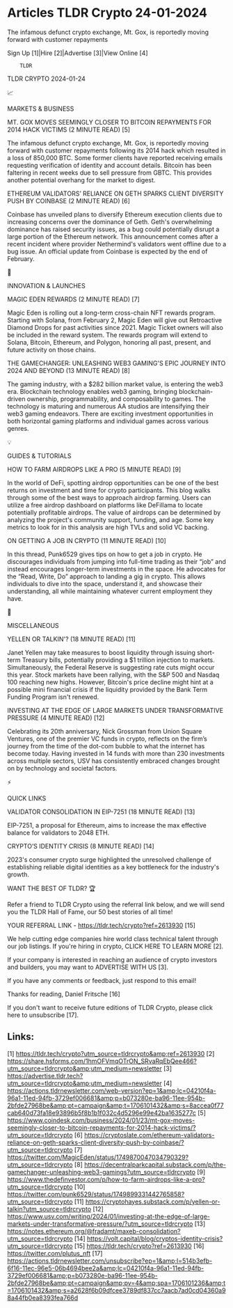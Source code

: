 # Articles TLDR Crypto 24-01-2024

The infamous defunct crypto exchange, Mt. Gox, is reportedly moving
forward with customer repayments  

Sign Up [1]|Hire [2]|Advertise [3]|View Online [4] 

		TLDR 

TLDR CRYPTO 2024-01-24

📈 

MARKETS & BUSINESS

 MT. GOX MOVES SEEMINGLY CLOSER TO BITCOIN REPAYMENTS FOR 2014 HACK
VICTIMS (2 MINUTE READ) [5] 

 The infamous defunct crypto exchange, Mt. Gox, is reportedly moving
forward with customer repayments following its 2014 hack which
resulted in a loss of 850,000 BTC. Some former clients have reported
receiving emails requesting verification of identity and account
details. Bitcoin has been faltering in recent weeks due to sell
pressure from GBTC. This provides another potential overhang for the
market to digest. 

 ETHEREUM VALIDATORS’ RELIANCE ON GETH SPARKS CLIENT DIVERSITY PUSH
BY COINBASE (2 MINUTE READ) [6] 

 Coinbase has unveiled plans to diversify Ethereum execution clients
due to increasing concerns over the dominance of Geth. Geth's
overwhelming dominance has raised security issues, as a bug could
potentially disrupt a large portion of the Ethereum network. This
announcement comes after a recent incident where provider Nethermind's
validators went offline due to a bug issue. An official update from
Coinbase is expected by the end of February. 

🚀 

INNOVATION & LAUNCHES

 MAGIC EDEN REWARDS (2 MINUTE READ) [7] 

 Magic Eden is rolling out a long-term cross-chain NFT rewards
program. Starting with Solana, from February 2, Magic Eden will give
out Retroactive Diamond Drops for past activities since 2021. Magic
Ticket owners will also be included in the reward system. The rewards
program will extend to Solana, Bitcoin, Ethereum, and Polygon,
honoring all past, present, and future activity on those chains. 

THE GAMECHANGER: UNLEASHING WEB3 GAMING'S EPIC JOURNEY INTO 2024 AND
BEYOND (13 MINUTE READ) [8] 

The gaming industry, with a $282 billion market value, is entering the
web3 era. Blockchain technology enables web3 gaming, bringing
blockchain-driven ownership, programmability, and composability to
games. The technology is maturing and numerous AA studios are
intensifying their web3 gaming endeavors. There are exciting
investment opportunities in both horizontal gaming platforms and
individual games across various genres. 

💡 

GUIDES & TUTORIALS

 HOW TO FARM AIRDROPS LIKE A PRO (5 MINUTE READ) [9] 

 In the world of DeFi, spotting airdrop opportunities can be one of
the best returns on investment and time for crypto participants. This
blog walks through some of the best ways to approach airdrop farming.
Users can utilize a free airdrop dashboard on platforms like DeFillama
to locate potentially profitable airdrops. The value of airdrops can
be determined by analyzing the project's community support, funding,
and age. Some key metrics to look for in this analysis are high TVLs
and solid VC backing. 

 ON GETTING A JOB IN CRYPTO (11 MINUTE READ) [10] 

 In this thread, Punk6529 gives tips on how to get a job in crypto. He
discourages individuals from jumping into full-time trading as their
“job” and instead encourages longer-term investments in the space.
He advocates for the “Read, Write, Do” approach to landing a gig
in crypto. This allows individuals to dive into the space, understand
it, and showcase their understanding, all while maintaining whatever
current employment they have. 

🦄 

MISCELLANEOUS

 YELLEN OR TALKIN'? (18 MINUTE READ) [11] 

 Janet Yellen may take measures to boost liquidity through issuing
short-term Treasury bills, potentially providing a $1 trillion
injection to markets. Simultaneously, the Federal Reserve is
suggesting rate cuts might occur this year. Stock markets have been
rallying, with the S&P 500 and Nasdaq 100 reaching new highs. However,
Bitcoin's price decline might hint at a possible mini financial crisis
if the liquidity provided by the Bank Term Funding Program isn't
renewed. 

 INVESTING AT THE EDGE OF LARGE MARKETS UNDER TRANSFORMATIVE PRESSURE
(4 MINUTE READ) [12] 

 Celebrating its 20th anniversary, Nick Grossman from Union Square
Ventures, one of the premier VC funds in crypto, reflects on the
firm’s journey from the time of the dot-com bubble to what the
internet has become today. Having invested in 14 funds with more than
230 investments across multiple sectors, USV has consistently embraced
changes brought on by technology and societal factors. 

⚡ 

QUICK LINKS

 VALIDATOR CONSOLIDATION IN EIP-7251 (18 MINUTE READ) [13] 

 EIP-7251, a proposal for Ethereum, aims to increase the max effective
balance for validators to 2048 ETH. 

 CRYPTO’S IDENTITY CRISIS (8 MINUTE READ) [14] 

 2023's consumer crypto surge highlighted the unresolved challenge of
establishing reliable digital identities as a key bottleneck for the
industry's growth. 

WANT THE BEST OF TLDR? 🏆

Refer a friend to TLDR Crypto using the referral link below, and we
will send you the TLDR Hall of Fame, our 50 best stories of all time!

YOUR REFERRAL LINK - https://tldr.tech/crypto?ref=2613930 [15]

 We help cutting edge companies hire world class technical talent
through our job listings. If you're hiring in crypto, CLICK HERE TO
LEARN MORE [2]. 

If your company is interested in reaching an audience of crypto
investors and builders, you may want to ADVERTISE WITH US [3]. 

If you have any comments or feedback, just respond to this email! 

Thanks for reading, 
Daniel Fritsche [16] 

If you don't want to receive future editions of TLDR Crypto,
please click here to unsubscribe [17]. 

 

Links:
------
[1] https://tldr.tech/crypto?utm_source=tldrcrypto&amp;ref=2613930
[2] https://share.hsforms.com/1hmOFVmqOTrON_SRvaRqEbQee466?utm_source=tldrcrypto&amp;utm_medium=newsletter
[3] https://advertise.tldr.tech?utm_source=tldrcrypto&amp;utm_medium=newsletter
[4] https://actions.tldrnewsletter.com/web-version?ep=1&amp;lc=04210f4a-96a1-11ed-94fb-3729ef006681&amp;p=b073280e-ba96-11ee-954b-2bfde27968be&amp;pt=campaign&amp;t=1706101432&amp;s=8accea0f77cab640d73fa18e93896b5f8b1b1f032c4d5296e99e42ba1635277c
[5] https://www.coindesk.com/business/2024/01/23/mt-gox-moves-seemingly-closer-to-bitcoin-repayments-for-2014-hack-victims/?utm_source=tldrcrypto
[6] https://cryptoslate.com/ethereum-validators-reliance-on-geth-sparks-client-diversity-push-by-coinbase/?utm_source=tldrcrypto
[7] https://twitter.com/MagicEden/status/1749870047034790329?utm_source=tldrcrypto
[8] https://decentralparkcapital.substack.com/p/the-gamechanger-unleashing-web3-gamings?utm_source=tldrcrypto
[9] https://www.thedefinvestor.com/p/how-to-farm-airdrops-like-a-pro?utm_source=tldrcrypto
[10] https://twitter.com/punk6529/status/1749899331442765858?utm_source=tldrcrypto
[11] https://cryptohayes.substack.com/p/yellen-or-talkin?utm_source=tldrcrypto
[12] https://www.usv.com/writing/2024/01/investing-at-the-edge-of-large-markets-under-transformative-pressure/?utm_source=tldrcrypto
[13] https://notes.ethereum.org/@fradamt/maxeb-consolidation?utm_source=tldrcrypto
[14] https://volt.capital/blog/cryptos-identity-crisis?utm_source=tldrcrypto
[15] https://tldr.tech/crypto?ref=2613930
[16] https://twitter.com/plutus_nft
[17] https://actions.tldrnewsletter.com/unsubscribe?ep=1&amp;l=514b3efb-6f16-11ec-96e5-06b4694bee2a&amp;lc=04210f4a-96a1-11ed-94fb-3729ef006681&amp;p=b073280e-ba96-11ee-954b-2bfde27968be&amp;pt=campaign&amp;pv=4&amp;spa=1706101236&amp;t=1706101432&amp;s=a2628f6b09dfcee3789df837cc7aacb7ad0cd04360a98a44fb0ea8393fea766d